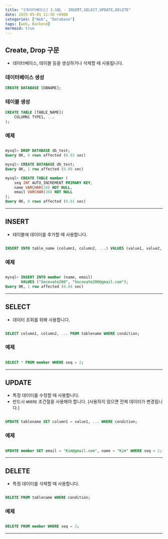 ```yaml
---
title: "[데이터베이스] 1.SQL - INSERT,SELECT,UPDATE,DELETE"
date: 2025-05-01 11:30 +0900
categories: ["Web", "Database"]
tags: [web, Backend]
mermaid: true
---
```


## Create, Drop 구문
- 데이터베이스, 테이블 등을 생성하거나 삭제할 때 사용됩니다.

###  데이터베이스 생성
```sql
CREATE DATABASE [DBNAME];
```

###  테이블 생성
```sql
CREATE TABLE [TABLE_NAME](
    COLUMN1 TYPE1, ...
);
```

###  예제
```sql

mysql> DROP DATABASE db_test;
Query OK, 0 rows affected (0.03 sec)

mysql> CREATE DATABASE db_test;
Query OK, 1 row affected (0.00 sec)

mysql> CREATE TABLE member (
    seq INT AUTO_INCREMENT PRIMARY KEY,
    name VARCHAR(20) NOT NULL,
    email VARCHAR(30) NOT NULL
);
Query OK, 0 rows affected (0.01 sec)

```

---

## INSERT
- 테이블에 데이터를 추가할 때 사용합니다.

```sql

INSERT INTO table_name (column1, column2, ...) VALUES (value1, value2, ...);

```

###  예제
```sql

mysql> INSERT INTO member (name, email)
       VALUES ("Secovate200", "Secovate200@gmail.com");
Query OK, 1 row affected (0.04 sec)

```

---

## SELECT
- 데이터 조회를 위해 사용합니다.

```sql

SELECT column1, column2, ... FROM tablename WHERE condition;

```

###  예제
```sql

SELECT * FROM member WHERE seq = 2;

```

---

## UPDATE
- 특정 데이터를 수정할 때 사용합니다.
- 반드시 `WHERE` 조건절을 사용해야 합니다. (사용하지 않으면 전체 데이터가 변경됩니다.)

```sql

UPDATE tablename SET column1 = value1, ... WHERE condition;

```

###  예제
```sql

UPDATE member SET email = "Kim@gmail.com", name = "Kim" WHERE seq = 2;

```

---

## DELETE
- 특정 데이터를 삭제할 때 사용합니다.

```sql

DELETE FROM tablename WHERE condition;

```

###  예제
```sql

DELETE FROM member WHERE seq = 2;

```

---
